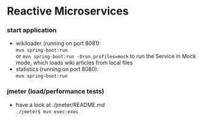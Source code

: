Reactive Microservices
======================

### start application
- wikiloader (running on port 8081):
<br> `mvn spring-boot:run`
<br> or `mvn spring-boot:run -Drun.profiles=mock` to run the Service in Mock mode, 
     which loads wiki articles from local files
- statistics (running on port 8080):
<br> `mvn spring-boot:run`

### jmeter (load/performance tests)
- have a look at ./jmeter/README.md
<br> `./jmeter$ mvn exec:exec`